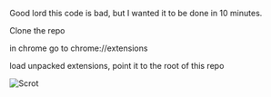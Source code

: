 Good lord this code is bad, but I wanted it to be done in 10 minutes.

Clone the repo

in chrome go to chrome://extensions

load unpacked extensions, point it to the root of this repo

![Scrot](http://raw.github.com/philipforget/bucksbalance/master/img/scrot.png)
